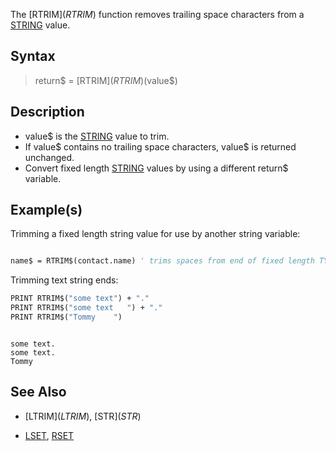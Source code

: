The [RTRIM$](RTRIM$) function removes trailing space characters from a [STRING](STRING) value.


## Syntax

> return$ = [RTRIM$](RTRIM$)(value$)


## Description

* value$ is the [STRING](STRING) value to trim.
* If value$ contains no trailing space characters, value$ is returned unchanged.
* Convert fixed length [STRING](STRING) values by using a different return$ variable.



## Example(s)

Trimming a fixed length string value for use by another string variable:

```vb

name$ = RTRIM$(contact.name) ' trims spaces from end of fixed length TYPE value.

``` 

Trimming text string ends:

```vb
PRINT RTRIM$("some text") + "."
PRINT RTRIM$("some text   ") + "."
PRINT RTRIM$("Tommy    ")

```

```text

some text.
some text.
Tommy

```



## See Also

* [LTRIM$](LTRIM$), [STR$](STR$)

* [LSET](LSET), [RSET](RSET)




